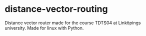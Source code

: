 # distance-vector-routing
Distance vector router made for the course TDTS04 at Linköpings university. Made for linux with Python.
